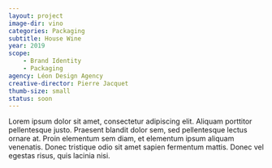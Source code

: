 ```yaml
---
layout: project
image-dir: vino
categories: Packaging
subtitle: House Wine
year: 2019
scope: 
    - Brand Identity
    - Packaging
agency: Léon Design Agency
creative-director: Pierre Jacquet
thumb-size: small
status: soon
---
```

Lorem ipsum dolor sit amet, consectetur adipiscing elit. Aliquam porttitor pellentesque justo. Praesent blandit dolor sem, sed pellentesque lectus ornare at. Proin elementum sem diam, et elementum ipsum aliquam venenatis. Donec tristique odio sit amet sapien fermentum mattis. Donec vel egestas risus, quis lacinia nisi.